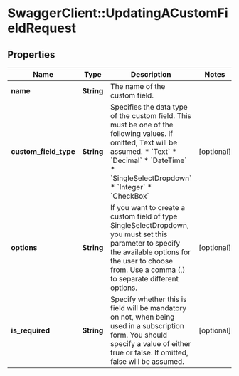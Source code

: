 # SwaggerClient::UpdatingACustomFieldRequest

## Properties
Name | Type | Description | Notes
------------ | ------------- | ------------- | -------------
**name** | **String** | The name of the custom field. | 
**custom_field_type** | **String** | Specifies the data type of the custom field. This must be one of the following values. If omitted, Text will be assumed. * &#x60;Text&#x60; * &#x60;Decimal&#x60; * &#x60;DateTime&#x60; * &#x60;SingleSelectDropdown&#x60; * &#x60;Integer&#x60; * &#x60;CheckBox&#x60; | [optional] 
**options** | **String** | If you want to create a custom field of type SingleSelectDropdown, you must set this parameter to specify the available options for the user to choose from. Use a comma (,) to separate different options. | [optional] 
**is_required** | **String** | Specify whether this is field will be mandatory on not, when being used in a subscription form. You should specify a value of either true or false. If omitted, false will be assumed. | [optional] 


